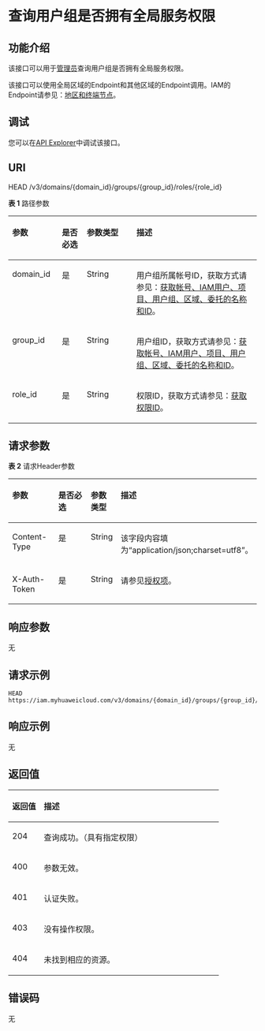 # 查询用户组是否拥有全局服务权限<a name="iam_10_0007"></a>

## 功能介绍<a name="zh-cn_topic_0222037503_section148371527113312"></a>

该接口可以用于<u>[管理员](https://support.huaweicloud.com/usermanual-iam/iam_01_0001.html)</u><u></u>查询用户组是否拥有全局服务权限。

该接口可以使用全局区域的Endpoint和其他区域的Endpoint调用。IAM的Endpoint请参见：[地区和终端节点](https://developer.huaweicloud.com/endpoint?IAM)。

## 调试<a name="section13352103012317"></a>

您可以在[API Explorer](https://apiexplorer.developer.huaweicloud.com/apiexplorer/doc?product=IAM&api=KeystoneCheckDomainPermissionForGroup)中调试该接口。

## URI<a name="zh-cn_topic_0222037503_section9837227163316"></a>

HEAD /v3/domains/\{domain\_id\}/groups/\{group\_id\}/roles/\{role\_id\}

**表 1**  路径参数

<a name="zh-cn_topic_0222037503_table1583882733314"></a>
<table><thead align="left"><tr id="zh-cn_topic_0222037503_row1383842753315"><th class="cellrowborder" valign="top" width="20%" id="mcps1.2.5.1.1"><p id="zh-cn_topic_0222037503_p20838527123318"><a name="zh-cn_topic_0222037503_p20838527123318"></a><a name="zh-cn_topic_0222037503_p20838527123318"></a>参数</p>
</th>
<th class="cellrowborder" valign="top" width="10%" id="mcps1.2.5.1.2"><p id="zh-cn_topic_0222037503_p158391727123319"><a name="zh-cn_topic_0222037503_p158391727123319"></a><a name="zh-cn_topic_0222037503_p158391727123319"></a>是否必选</p>
</th>
<th class="cellrowborder" valign="top" width="20%" id="mcps1.2.5.1.3"><p id="zh-cn_topic_0222037503_p083912713336"><a name="zh-cn_topic_0222037503_p083912713336"></a><a name="zh-cn_topic_0222037503_p083912713336"></a>参数类型</p>
</th>
<th class="cellrowborder" valign="top" width="50%" id="mcps1.2.5.1.4"><p id="zh-cn_topic_0222037503_p11839152723314"><a name="zh-cn_topic_0222037503_p11839152723314"></a><a name="zh-cn_topic_0222037503_p11839152723314"></a>描述</p>
</th>
</tr>
</thead>
<tbody><tr id="zh-cn_topic_0222037503_row383812773315"><td class="cellrowborder" valign="top" width="20%" headers="mcps1.2.5.1.1 "><p id="zh-cn_topic_0222037503_p1083912710333"><a name="zh-cn_topic_0222037503_p1083912710333"></a><a name="zh-cn_topic_0222037503_p1083912710333"></a>domain_id</p>
</td>
<td class="cellrowborder" valign="top" width="10%" headers="mcps1.2.5.1.2 "><p id="zh-cn_topic_0222037503_p158391227173316"><a name="zh-cn_topic_0222037503_p158391227173316"></a><a name="zh-cn_topic_0222037503_p158391227173316"></a>是</p>
</td>
<td class="cellrowborder" valign="top" width="20%" headers="mcps1.2.5.1.3 "><p id="zh-cn_topic_0222037503_p3840192713339"><a name="zh-cn_topic_0222037503_p3840192713339"></a><a name="zh-cn_topic_0222037503_p3840192713339"></a>String</p>
</td>
<td class="cellrowborder" valign="top" width="50%" headers="mcps1.2.5.1.4 "><p id="zh-cn_topic_0222037503_p12840112719330"><a name="zh-cn_topic_0222037503_p12840112719330"></a><a name="zh-cn_topic_0222037503_p12840112719330"></a>用户组所属帐号ID，获取方式请参见：<a href="获取帐号-IAM用户-项目-用户组-区域-委托的名称和ID.md">获取帐号、IAM用户、项目、用户组、区域、委托的名称和ID</a>。</p>
</td>
</tr>
<tr id="zh-cn_topic_0222037503_row10838202773314"><td class="cellrowborder" valign="top" width="20%" headers="mcps1.2.5.1.1 "><p id="zh-cn_topic_0222037503_p1684012716334"><a name="zh-cn_topic_0222037503_p1684012716334"></a><a name="zh-cn_topic_0222037503_p1684012716334"></a>group_id</p>
</td>
<td class="cellrowborder" valign="top" width="10%" headers="mcps1.2.5.1.2 "><p id="zh-cn_topic_0222037503_p98401927153320"><a name="zh-cn_topic_0222037503_p98401927153320"></a><a name="zh-cn_topic_0222037503_p98401927153320"></a>是</p>
</td>
<td class="cellrowborder" valign="top" width="20%" headers="mcps1.2.5.1.3 "><p id="zh-cn_topic_0222037503_p10841427183311"><a name="zh-cn_topic_0222037503_p10841427183311"></a><a name="zh-cn_topic_0222037503_p10841427183311"></a>String</p>
</td>
<td class="cellrowborder" valign="top" width="50%" headers="mcps1.2.5.1.4 "><p id="zh-cn_topic_0222037503_p984192717333"><a name="zh-cn_topic_0222037503_p984192717333"></a><a name="zh-cn_topic_0222037503_p984192717333"></a>用户组ID，获取方式请参见：<a href="获取帐号-IAM用户-项目-用户组-区域-委托的名称和ID.md">获取帐号、IAM用户、项目、用户组、区域、委托的名称和ID</a>。</p>
</td>
</tr>
<tr id="zh-cn_topic_0222037503_row48381627193320"><td class="cellrowborder" valign="top" width="20%" headers="mcps1.2.5.1.1 "><p id="zh-cn_topic_0222037503_p14841427193310"><a name="zh-cn_topic_0222037503_p14841427193310"></a><a name="zh-cn_topic_0222037503_p14841427193310"></a>role_id</p>
</td>
<td class="cellrowborder" valign="top" width="10%" headers="mcps1.2.5.1.2 "><p id="zh-cn_topic_0222037503_p6841127123318"><a name="zh-cn_topic_0222037503_p6841127123318"></a><a name="zh-cn_topic_0222037503_p6841127123318"></a>是</p>
</td>
<td class="cellrowborder" valign="top" width="20%" headers="mcps1.2.5.1.3 "><p id="zh-cn_topic_0222037503_p484162713334"><a name="zh-cn_topic_0222037503_p484162713334"></a><a name="zh-cn_topic_0222037503_p484162713334"></a>String</p>
</td>
<td class="cellrowborder" valign="top" width="50%" headers="mcps1.2.5.1.4 "><p id="zh-cn_topic_0222037503_p208427279338"><a name="zh-cn_topic_0222037503_p208427279338"></a><a name="zh-cn_topic_0222037503_p208427279338"></a>权限ID，获取方式请参见：<a href="查询权限列表.md">获取权限ID</a>。</p>
</td>
</tr>
</tbody>
</table>

## 请求参数<a name="zh-cn_topic_0222037503_section1684262783310"></a>

**表 2**  请求Header参数

<a name="zh-cn_topic_0222037503_HeaderParameter"></a>
<table><thead align="left"><tr id="zh-cn_topic_0222037503_row148422027133311"><th class="cellrowborder" valign="top" width="20%" id="mcps1.2.5.1.1"><p id="zh-cn_topic_0222037503_p1484352783318"><a name="zh-cn_topic_0222037503_p1484352783318"></a><a name="zh-cn_topic_0222037503_p1484352783318"></a>参数</p>
</th>
<th class="cellrowborder" valign="top" width="20%" id="mcps1.2.5.1.2"><p id="zh-cn_topic_0222037503_p7843152716337"><a name="zh-cn_topic_0222037503_p7843152716337"></a><a name="zh-cn_topic_0222037503_p7843152716337"></a>是否必选</p>
</th>
<th class="cellrowborder" valign="top" width="10%" id="mcps1.2.5.1.3"><p id="zh-cn_topic_0222037503_p08433278337"><a name="zh-cn_topic_0222037503_p08433278337"></a><a name="zh-cn_topic_0222037503_p08433278337"></a>参数类型</p>
</th>
<th class="cellrowborder" valign="top" width="50%" id="mcps1.2.5.1.4"><p id="zh-cn_topic_0222037503_p18431427173312"><a name="zh-cn_topic_0222037503_p18431427173312"></a><a name="zh-cn_topic_0222037503_p18431427173312"></a>描述</p>
</th>
</tr>
</thead>
<tbody><tr id="zh-cn_topic_0222037503_row3842142716332"><td class="cellrowborder" valign="top" width="20%" headers="mcps1.2.5.1.1 "><p id="zh-cn_topic_0222037503_p984372712338"><a name="zh-cn_topic_0222037503_p984372712338"></a><a name="zh-cn_topic_0222037503_p984372712338"></a>Content-Type</p>
</td>
<td class="cellrowborder" valign="top" width="20%" headers="mcps1.2.5.1.2 "><p id="zh-cn_topic_0222037503_p88441627163311"><a name="zh-cn_topic_0222037503_p88441627163311"></a><a name="zh-cn_topic_0222037503_p88441627163311"></a>是</p>
</td>
<td class="cellrowborder" valign="top" width="10%" headers="mcps1.2.5.1.3 "><p id="zh-cn_topic_0222037503_p1884462793314"><a name="zh-cn_topic_0222037503_p1884462793314"></a><a name="zh-cn_topic_0222037503_p1884462793314"></a>String</p>
</td>
<td class="cellrowborder" valign="top" width="50%" headers="mcps1.2.5.1.4 "><p id="zh-cn_topic_0222037503_p108441327113316"><a name="zh-cn_topic_0222037503_p108441327113316"></a><a name="zh-cn_topic_0222037503_p108441327113316"></a>该字段内容填为“application/json;charset=utf8”。</p>
</td>
</tr>
<tr id="zh-cn_topic_0222037503_row11842142723313"><td class="cellrowborder" valign="top" width="20%" headers="mcps1.2.5.1.1 "><p id="zh-cn_topic_0222037503_p3844152716330"><a name="zh-cn_topic_0222037503_p3844152716330"></a><a name="zh-cn_topic_0222037503_p3844152716330"></a>X-Auth-Token</p>
</td>
<td class="cellrowborder" valign="top" width="20%" headers="mcps1.2.5.1.2 "><p id="zh-cn_topic_0222037503_p484482719331"><a name="zh-cn_topic_0222037503_p484482719331"></a><a name="zh-cn_topic_0222037503_p484482719331"></a>是</p>
</td>
<td class="cellrowborder" valign="top" width="10%" headers="mcps1.2.5.1.3 "><p id="zh-cn_topic_0222037503_p7845122763313"><a name="zh-cn_topic_0222037503_p7845122763313"></a><a name="zh-cn_topic_0222037503_p7845122763313"></a>String</p>
</td>
<td class="cellrowborder" valign="top" width="50%" headers="mcps1.2.5.1.4 "><p id="zh-cn_topic_0222037503_p8845327103320"><a name="zh-cn_topic_0222037503_p8845327103320"></a><a name="zh-cn_topic_0222037503_p8845327103320"></a>请参见<a href="授权项.md">授权项</a>。</p>
</td>
</tr>
</tbody>
</table>

## 响应参数<a name="zh-cn_topic_0222037503_section884518279334"></a>

无

## 请求示例<a name="zh-cn_topic_0222037503_section8845152743315"></a>

```
HEAD https://iam.myhuaweicloud.com/v3/domains/{domain_id}/groups/{group_id}/roles/{role_id}
```

## 响应示例<a name="zh-cn_topic_0222037503_section15846132717331"></a>

无

## 返回值<a name="zh-cn_topic_0222037503_section984772793318"></a>

<a name="zh-cn_topic_0222037503_table280"></a>
<table><thead align="left"><tr id="zh-cn_topic_0222037503_row9847152753310"><th class="cellrowborder" valign="top" width="15%" id="mcps1.1.3.1.1"><p id="zh-cn_topic_0222037503_p11848112714336"><a name="zh-cn_topic_0222037503_p11848112714336"></a><a name="zh-cn_topic_0222037503_p11848112714336"></a>返回值</p>
</th>
<th class="cellrowborder" valign="top" width="85%" id="mcps1.1.3.1.2"><p id="zh-cn_topic_0222037503_p1584892716334"><a name="zh-cn_topic_0222037503_p1584892716334"></a><a name="zh-cn_topic_0222037503_p1584892716334"></a>描述</p>
</th>
</tr>
</thead>
<tbody><tr id="zh-cn_topic_0222037503_row17847112753313"><td class="cellrowborder" valign="top" width="15%" headers="mcps1.1.3.1.1 "><p id="zh-cn_topic_0222037503_p17848727163320"><a name="zh-cn_topic_0222037503_p17848727163320"></a><a name="zh-cn_topic_0222037503_p17848727163320"></a>204</p>
</td>
<td class="cellrowborder" valign="top" width="85%" headers="mcps1.1.3.1.2 "><p id="zh-cn_topic_0222037503_p168491027153315"><a name="zh-cn_topic_0222037503_p168491027153315"></a><a name="zh-cn_topic_0222037503_p168491027153315"></a>查询成功。（具有指定权限）</p>
</td>
</tr>
<tr id="zh-cn_topic_0222037503_row13847227103318"><td class="cellrowborder" valign="top" width="15%" headers="mcps1.1.3.1.1 "><p id="zh-cn_topic_0222037503_p16849827113316"><a name="zh-cn_topic_0222037503_p16849827113316"></a><a name="zh-cn_topic_0222037503_p16849827113316"></a>400</p>
</td>
<td class="cellrowborder" valign="top" width="85%" headers="mcps1.1.3.1.2 "><p id="zh-cn_topic_0222037503_p984917275331"><a name="zh-cn_topic_0222037503_p984917275331"></a><a name="zh-cn_topic_0222037503_p984917275331"></a>参数无效。</p>
</td>
</tr>
<tr id="zh-cn_topic_0222037503_row188478274333"><td class="cellrowborder" valign="top" width="15%" headers="mcps1.1.3.1.1 "><p id="zh-cn_topic_0222037503_p5850527113317"><a name="zh-cn_topic_0222037503_p5850527113317"></a><a name="zh-cn_topic_0222037503_p5850527113317"></a>401</p>
</td>
<td class="cellrowborder" valign="top" width="85%" headers="mcps1.1.3.1.2 "><p id="zh-cn_topic_0222037503_p18850122712334"><a name="zh-cn_topic_0222037503_p18850122712334"></a><a name="zh-cn_topic_0222037503_p18850122712334"></a>认证失败。</p>
</td>
</tr>
<tr id="zh-cn_topic_0222037503_row10847122714334"><td class="cellrowborder" valign="top" width="15%" headers="mcps1.1.3.1.1 "><p id="zh-cn_topic_0222037503_p58507272332"><a name="zh-cn_topic_0222037503_p58507272332"></a><a name="zh-cn_topic_0222037503_p58507272332"></a>403</p>
</td>
<td class="cellrowborder" valign="top" width="85%" headers="mcps1.1.3.1.2 "><p id="zh-cn_topic_0222037503_p198501727173310"><a name="zh-cn_topic_0222037503_p198501727173310"></a><a name="zh-cn_topic_0222037503_p198501727173310"></a>没有操作权限。</p>
</td>
</tr>
<tr id="zh-cn_topic_0222037503_row1684882743312"><td class="cellrowborder" valign="top" width="15%" headers="mcps1.1.3.1.1 "><p id="zh-cn_topic_0222037503_p1850152712338"><a name="zh-cn_topic_0222037503_p1850152712338"></a><a name="zh-cn_topic_0222037503_p1850152712338"></a>404</p>
</td>
<td class="cellrowborder" valign="top" width="85%" headers="mcps1.1.3.1.2 "><p id="zh-cn_topic_0222037503_p78511827133319"><a name="zh-cn_topic_0222037503_p78511827133319"></a><a name="zh-cn_topic_0222037503_p78511827133319"></a>未找到相应的资源。</p>
</td>
</tr>
</tbody>
</table>

## 错误码<a name="zh-cn_topic_0222037503_section185152715336"></a>

无

